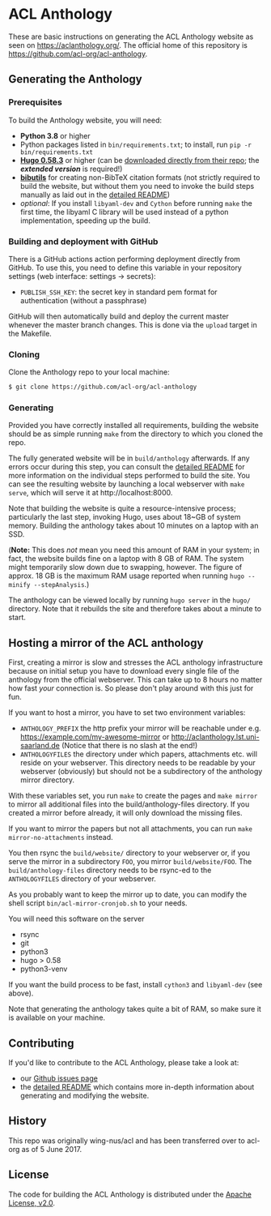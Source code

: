 # ACL Anthology

These are basic instructions on generating the ACL Anthology website as seen on <https://aclanthology.org/>.
The official home of this repository is <https://github.com/acl-org/acl-anthology>.

## Generating the Anthology

### Prerequisites

To build the Anthology website, you will need:

+ **Python 3.8** or higher
+ Python packages listed in `bin/requirements.txt`; to install, run `pip -r bin/requirements.txt`
+ [**Hugo 0.58.3**](https://gohugo.io) or higher (can be [downloaded directly from
  their repo](https://github.com/gohugoio/hugo/releases); the ***extended version*** is required!)
+ [**bibutils**](https://sourceforge.net/p/bibutils/home/Bibutils/) for creating
  non-BibTeX citation formats (not strictly required to build the website, but
  without them you need to invoke the build steps manually as laid out in the
  [detailed README](README_detailed.md))
+ *optional*: If you install `libyaml-dev` and `Cython` before running `make`
   the first time, the libyaml C library will be used instead of a python
   implementation, speeding up the build.

### Building and deployment with GitHub

There is a GitHub actions action performing deployment directly from GitHub.  To use this, you need to
define this variable in your repository settings (web interface: settings -> secrets):

+ `PUBLISH_SSH_KEY`: the secret key in standard pem format for authentication (without a passphrase)

GitHub will then automatically build and deploy the current master whenever the master branch changes.
This is done via the `upload` target in the Makefile.

### Cloning

Clone the Anthology repo to your local machine:

```bash
$ git clone https://github.com/acl-org/acl-anthology
```

### Generating

Provided you have correctly installed all requirements, building the website
should be as simple running `make` from the directory to which
you cloned the repo.

The fully generated website will be in `build/anthology` afterwards.  If any errors
occur during this step, you can consult the [detailed
README](README_detailed.md) for more information on the individual steps
performed to build the site.  You can see the resulting website by launching
a local webserver with `make serve`, which will serve it at http://localhost:8000.

Note that building the website is quite a resource-intensive process;
particularly the last step, invoking Hugo, uses about 18~GB of system memory.
Building the anthology takes about 10 minutes on a laptop with an SSD.

(**Note:** This does *not* mean you need this amount of RAM in your system; in
fact, the website builds fine on a laptop with 8 GB of RAM.  The system might
temporarily slow down due to swapping, however.  The figure of approx. 18 GB is
the maximum RAM usage reported when running `hugo --minify --stepAnalysis`.)

The anthology can be viewed locally by running `hugo server` in the
`hugo/` directory.  Note that it rebuilds the site and therefore takes
about a minute to start.


## Hosting a mirror of the ACL anthology

First, creating a mirror is slow and stresses the ACL anthology
infrastructure because on initial setup you have to download every
single file of the anthology from the official webserver.  This can
take up to 8 hours no matter how fast *your* connection is.  So please
don't play around with this just for fun.

If you want to host a mirror, you have to set two environment variables:
 - `ANTHOLOGY_PREFIX` the http prefix your mirror will be reachable under
   e.g. https://example.com/my-awesome-mirror or http://aclanthology.lst.uni-saarland.de
   (Notice that there is no slash at the end!)
 - `ANTHOLOGYFILES` the directory under which papers, attachments etc.
   will reside on your webserver.  This directory needs to be readable
   by your webserver (obviously) but should not be a subdirectory
   of the anthology mirror directory.

With these variables set, you run `make` to create the pages and `make
mirror` to mirror all additional files into the build/anthology-files
directory.  If you created a mirror before already, it will only
download the missing files.

If you want to mirror the papers but not all attachments, you can run
`make mirror-no-attachments` instead.

You then rsync the `build/website/` directory to your webserver or, if
you serve the mirror in a subdirectory `FOO`, you mirror
`build/website/FOO`.  The `build/anthology-files` directory needs to
be rsync-ed to the `ANTHOLOGYFILES` directory of your webserver.

As you probably want to keep the mirror up to date, you can modify the
shell script `bin/acl-mirror-cronjob.sh` to your needs.

You will need this software on the server
 - rsync
 - git
 - python3
 - hugo > 0.58
 - python3-venv

If you want the build process to be fast, install `cython3` and
`libyaml-dev` (see above).

Note that generating the anthology takes quite a bit of RAM, so make
sure it is available on your machine.

## Contributing

If you'd like to contribute to the ACL Anthology, please take a look at:

- our [Github issues page](https://github.com/acl-org/acl-anthology/issues)
- the [detailed README](README_detailed.md) which contains more in-depth information about generating and modifying the website.

## History

This repo was originally wing-nus/acl and has been transferred over to acl-org as of 5 June 2017.

## License

The code for building the ACL Anthology is distributed under the [Apache License, v2.0](https://www.apache.org/licenses/LICENSE-2.0).
